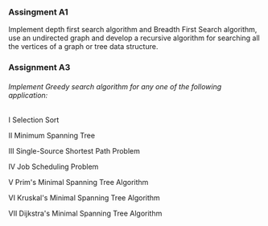### Assingment A1

Implement depth first search algorithm and Breadth First Search algorithm, use an undirected
graph and develop a recursive algorithm for searching all the vertices of a graph or tree data
structure.

### Assignment A3

###### Implement Greedy search algorithm for any one of the following application:

I Selection Sort

II Minimum Spanning Tree

III Single-Source Shortest Path Problem

IV Job Scheduling Problem

V Prim's Minimal Spanning Tree Algorithm

VI Kruskal's Minimal Spanning Tree Algorithm

VII Dijkstra's Minimal Spanning Tree Algorithm
